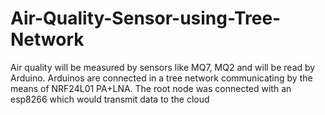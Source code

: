 # Air-Quality-Sensor-using-Tree-Network
Air quality will be measured by sensors like MQ7, MQ2 and will be read by Arduino. Arduinos are connected in a tree network communicating by the means of NRF24L01 PA+LNA. The root node was connected with an esp8266 which would transmit data to the cloud
